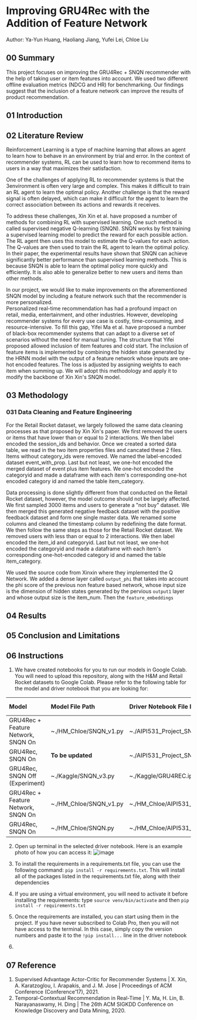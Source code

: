 # Improving GRU4Rec with the Addition of Feature Network
Author: Ya-Yun Huang, Haoliang Jiang, Yufei Lei, Chloe Liu
## 00 Summary
This project focuses on improving the GRU4Rec + SNQN recommender with the help of taking user or item features into account. We used two different offline evaluation metrics (NDCG and HR) for benchmarking. Our findings suggest that the inclusion of a feature network can improve the results of product recommendation. 
## 01 Introduction
## 02 Literature Review
Reinforcement Learning is a type of machine learning that allows an agent to learn how to behave in an environment by trial and error. In the context of recommender systems, RL can be used to learn how to recommend items to users in a way that maximizes their satisfaction.  

One of the challenges of applying RL to recommender systems is that the 3environment is often very large and complex. This makes it difficult to train an RL agent to learn the optimal policy. Another challenge is that the reward signal is often delayed, which can make it difficult for the agent to learn the correct association between its actions and rewards it receives.  

To address these challenges, Xin Xin et al. have proposed a number of methods for combining RL with supervised learning. One such method is called supervised negative Q-learning (SNQN). SNQN works by first training a supervised learning model to predict the reward for each possible action. The RL agent then uses this model to estimate the Q-values for each action. The Q-values are then used to train the RL agent to learn the optimal policy. In their paper, the experimental results have shown that SNQN can achieve significantly better performance than supervised learning methods. This is because SNQN is able to learn the optimal policy more quickly and efficiently. It is also able to generalize better to new users and items than other methods.  

In our project, we would like to make improvements on the aforementioned SNQN model by including a feature network such that the recommender is more personalized.  
Personalized real-time recommendation has had a profound impact on retail, media, entertainment, and other industries. However, developing recommender systems for every use case is costly, time-consuming, and resource-intensive. To fill this gap, Yifei Ma et al. have proposed a number of black-box recommender systems that can adapt to a diverse set of scenarios without the need for manual tuning. The structure that Yifei proposed allowed inclusion of item features and cold start. The inclusion of feature items is implemented by combining the hidden state generated by the HRNN model with the output of a feature network whose inputs are one-hot encoded features. The loss is adjusted by assigning weights to each item when summing up. We will adopt this methodology and apply it to modify the backbone of Xin Xin's SNQN model.
## 03 Methodology
### 031 Data Cleaning and Feature Engineering
For the Retail Rocket dataset, we largely followed the same data cleaning processes as that proposed by Xin Xin's paper. We first removed the users or items that have lower than or equal to 2 interactions. We then label encoded the session_ids and behavior. Once we created a sorted data table, we read in the two item properties files and cancated these 2 files. Items without category_ids were removed. We named the label-encoded dataset event_with_prop. Last but not least, we one-hot encoded the merged dataset of event plus item features. We one-hot encoded the categoryid and made a dataframe with each item's corresponding one-hot encoded category id and named the table item_category.  

Data processing is done slightly different from that conducted on the Retail Rocket dataset, however, the model outcome should not be largely affected. We first sampled 3000 items and users to generate a "not buy" dataset. We then merged this generated negative feedback dataset with the positive feedback dataset and form one single master data. We renamed some columns and cleaned the timestamp column by redefining the date format. We then follow the same steps as those for the Retail Rocket dataset. We removed users with less than or equal to 2 interactions. We then label encoded the item_id and categoryid. Last but not least, we one-hot encoded the categoryid and made a dataframe with each item's corresponding one-hot-encoded category id and named the table item_category.  

We used the source code from Xinxin where they implemented the Q Network. We added a dense layer called `output_phi` that takes into account the phi score of the previous non feature based network, whose input size is the dimension of hidden states generated by the pervious `output1` layer and whose output size is the item_num. Then the `feature_embeddings` 
## 04 Results
## 05 Conclusion and Limitations
## 06 Instructions
1. We have created notebooks for you to run our models in Google Colab. You will need to upload this repository, along with the H&M and Retail Rocket datasets to Google Colab. Please refer to the following table for the model and driver notebook that you are looking for:  

| Model | Model File Path| Driver Notebook File Path | Data Source |
|:--------------|:-------------|:-------------|:-------------
| GRU4Rec + Feature Network, SNQN On| ~./HM_Chloe/SNQN_v1.py | ~./AIPI531_Project_SNQN_itemfeatures_retailrocket.ipynb | Retail Rocket |
| GRU4Rec, SNQN On| **To be updated** | ~./AIPI531_Project_SNQN_retailrocket.ipynb | Retail Rocket |
| GRU4Rec, SNQN Off (Experiment) | ~./Kaggle/SNQN_v3.py | ~./Kaggle/GRU4REC.ipynb | Retail Rocket |
| GRU4Rec + Feature Network, SNQN On | ~./HM_Chloe/SNQN_v1.py | ~./HM_Chloe/AIPI531_Project_SNQN_itemfeatures_HM.ipynb | H&M |
| GRU4Rec, SNQN On | ~./HM_Chloe/SNQN.py | ~./HM_Chloe/AIPI531_Project_SNQN_HM.ipynb | H&M |


2. Open up terminal in the selected driver notebook. Here is an example photo of how you can access it: ![image](https://user-images.githubusercontent.com/90075179/236083065-e42fad95-ac6f-4b74-9651-c3de9728d20a.png)  

3. To install the requirements in a requirements.txt file, you can use the following command: `pip install -r requirements.txt`. This will install all of the packages listed in the requirements.txt file, along with their dependencies  

4. If you are using a virtual environment, you will need to activate it before installing the requirements: type `source venv/bin/activate` and then `pip install -r requirements.txt`  

5. Once the requirements are installed, you can start using them in the project. If you have never subscribed to Colab Pro, then you will not have access to the terminal. In this case, simply copy the version numbers and paste it to the `!pip install...` line in the driver notebook  

6. 

## 07 Reference
1. Supervised Advantage Actor-Critic for Recommender Systems | X. Xin, A. Karatzoglou, I. Arapakis, and J. M. Jose | Proceedings of ACM Conference (Conference’17), 2021.  
2. Temporal-Contextual Recommendation in Real-Time | Y. Ma, H. Lin, B. Narayanaswamy, H. Ding | The 26th ACM SIGKDD Conference on Knowledge Discovery and Data Mining, 2020.
